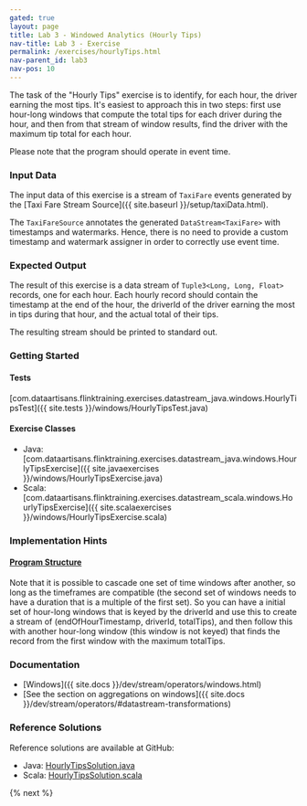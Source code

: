```yaml
---
gated: true
layout: page
title: Lab 3 - Windowed Analytics (Hourly Tips)
nav-title: Lab 3 - Exercise
permalink: /exercises/hourlyTips.html
nav-parent_id: lab3
nav-pos: 10
---
```


The task of the "Hourly Tips" exercise is to identify, for each hour, the driver earning the most tips. It's easiest to approach this in two steps: first use hour-long windows that compute the total tips for each driver during the hour, and then from that stream of window results, find the driver with the maximum tip total for each hour.

Please note that the program should operate in event time.

### Input Data

The input data of this exercise is a stream of `TaxiFare` events generated by the [Taxi Fare Stream Source]({{ site.baseurl }}/setup/taxiData.html).

The `TaxiFareSource` annotates the generated `DataStream<TaxiFare>` with timestamps and watermarks. Hence, there is no need to provide a custom timestamp and watermark assigner in order to correctly use event time.

### Expected Output

The result of this exercise is a data stream of `Tuple3<Long, Long, Float>` records, one for each hour. Each hourly record should contain the timestamp at the end of the hour, the driverId of the driver earning the most in tips during that hour, and the actual total of their tips.

The resulting stream should be printed to standard out.

### Getting Started

#### Tests

[com.dataartisans.flinktraining.exercises.datastream_java.windows.HourlyTipsTest]({{ site.tests }}/windows/HourlyTipsTest.java)

#### Exercise Classes

- Java: [com.dataartisans.flinktraining.exercises.datastream_java.windows.HourlyTipsExercise]({{ site.javaexercises }}/windows/HourlyTipsExercise.java)
- Scala: [com.dataartisans.flinktraining.exercises.datastream_scala.windows.HourlyTipsExercise]({{ site.scalaexercises }}/windows/HourlyTipsExercise.scala)

### Implementation Hints

<div class="panel-group" id="accordion" role="tablist" aria-multiselectable="true">
  <div class="panel panel-default">
    <div class="panel-heading" role="tab" id="headingOne">
      <h4 class="panel-title">
        <a class="collapsed" role="button" data-toggle="collapse" data-parent="#accordion" href="#collapseOne" aria-expanded="false" aria-controls="collapseOne">
Program Structure
        </a>
      </h4>
    </div>
    <div id="collapseOne" class="panel-collapse collapse" role="tabpanel" aria-labelledby="headingOne">
      <div class="panel-body" markdown="span">
Note that it is possible to cascade one set of time windows after another, so long as the timeframes are compatible (the second set of windows needs to have a duration that is a multiple of the first set). So you can have a initial set of hour-long windows that is keyed by the driverId and use this to create a stream of (endOfHourTimestamp, driverId, totalTips), and then follow this with another hour-long window (this window is not keyed) that finds the record from the first window with the maximum totalTips.
      </div>
    </div>
  </div>
</div>

### Documentation

- [Windows]({{ site.docs }}/dev/stream/operators/windows.html)
- [See the section on aggregations on windows]({{ site.docs }}/dev/stream/operators/#datastream-transformations)

### Reference Solutions

Reference solutions are available at GitHub:

- Java: [HourlyTipsSolution.java]({{site.javasolutions}}/windows/HourlyTipsSolution.java)
- Scala: [HourlyTipsSolution.scala]({{site.scalasolutions}}/windows/HourlyTipsSolution.scala)

{% next %}
